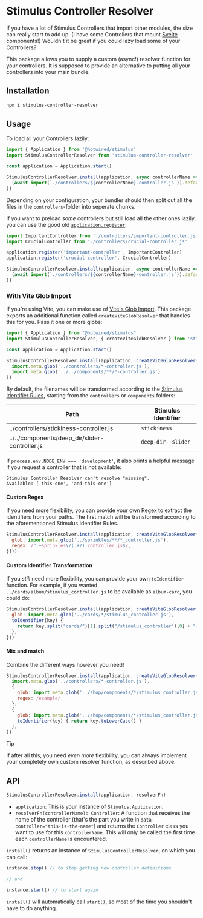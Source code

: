 # Stimulus Controller Resolver

If you have a lot of Stimulus Controllers that import other modules, the size can really start to add up. (I have some Controllers that mount [Svelte](https://svelte.dev) components!) Wouldn't it be great if you could lazy load some of your Controllers?

This package allows you to supply a custom (async!) resolver function for your controllers. It is supposed to provide an alternative to putting all your controllers into your main bundle.


## Installation

```sh
npm i stimulus-controller-resolver
```


## Usage

To load all your Controllers lazily:

```js
import { Application } from '@hotwired/stimulus'
import StimulusControllerResolver from 'stimulus-controller-resolver'

const application = Application.start()

StimulusControllerResolver.install(application, async controllerName => (
  (await import(`./controllers/${controllerName}-controller.js`)).default
))
```

Depending on your configuration, your bundler should then split out all the files in the `controllers`-folder into seperate chunks.

If you want to preload _some_ controllers but still load all the other ones lazily, you can use the good old [`application.register`](https://stimulusjs.org/handbook/installing#using-other-build-systems):

```js
import ImportantController from './controllers/important-controller.js'
import CrucialController from './controllers/crucial-controller.js'

application.register('important-controller', ImportantController)
application.register('crucial-controller', CrucialController)

StimulusControllerResolver.install(application, async controllerName => (
  (await import(`./controllers/${controllerName}-controller.js`)).default
))
```


### With Vite Glob Import

If you're using Vite, you can make use of [Vite's Glob Import](https://vitejs.dev/guide/features.html#glob-import). This package exports an additional function called `createViteGlobResolver` that handles this for you. Pass it one or more globs:

```js
import { Application } from "@hotwired/stimulus"
import StimulusControllerResolver, { createViteGlobResolver } from 'stimulus-controller-resolver'

const application = Application.start()

StimulusControllerResolver.install(application, createViteGlobResolver(
  import.meta.glob('../controllers/*-controller.js'),
  import.meta.glob('../../components/**/*-controller.js')
))
```

By default, the filenames will be transformed according to the [Stimulus Identifier Rules](https://stimulus.hotwired.dev/reference/controllers#identifiers), starting from the `controllers` or `components` folders:

| Path                                           | Stimulus Identifier |
|------------------------------------------------|---------------------|
| ../controllers/stickiness-controller.js        | `stickiness`        |
| ../../components/deep_dir/slider-controller.js | `deep-dir--slider`  |

If `process.env.NODE_ENV === 'development'`, it also prints a helpful message if you request a controller that is not available:

```
Stimulus Controller Resolver can't resolve "missing". Available: ['this-one', 'and-this-one']
```

#### Custom Regex

If you need more flexibility, you can provide your own Regex to extract the identifiers from your paths. The first match will be transformed according to the aforementioned Stimulus Identifier Rules.

```js
StimulusControllerResolver.install(application, createViteGlobResolver([{
  glob: import.meta.glob('../sprinkles/**/*_controller.js'),
  regex: /^.+sprinkles\/(.+?)_controller.js$/,
}]))
```

#### Custom Identifier Transformation

If you _still_ need more flexibility, you can provide your own `toIdentifier` function. For example, if you wanted `../cards/album/stimulus_controller.js` to be available as `album-card`, you could do:

```js
StimulusControllerResolver.install(application, createViteGlobResolver({
  glob: import.meta.glob('../cards/*/stimulus_controller.js'),
  toIdentifier(key) {
    return key.split("cards/")[1].split("/stimulus_controller")[0] + "-card"
  },
}))
```

#### Mix and match

Combine the different ways however you need!

```js
StimulusControllerResolver.install(application, createViteGlobResolver(
  import.meta.glob('../controllers/*-controller.js'),
  {
    glob: import.meta.glob('../shop/components/*/stimulus_controller.js'),
    regex: /example/
  },
  {
    glob: import.meta.glob('../shop/components/*/stimulus_controller.js'),
    toIdentifier(key) { return key.toLowerCase() }
  },
))
```

> [!TIP]
> If after all this, you need _even more_ flexibility, you can always implement your completely own custom resolver function, as described above.


## API

```js
StimulusControllerResolver.install(application, resolverFn)
```

- `application`: This is your instance of `Stimulus.Application`.
- `resolverFn(controllerName): Controller`: A function that receives the name of the controller (that's the part you write in `data-controller="this-is-the-name"`) and returns the `Controller` class you want to use for this `controllerName`. This will only be called the first time each `controllerName` is encountered.

`install()` returns an instance of `StimulusControllerResolver`, on which you can call:

```js
instance.stop() // to stop getting new controller definitions

// and

instance.start() // to start again
```

`install()` will automatically call `start()`, so most of the time you shouldn't have to do anything.
